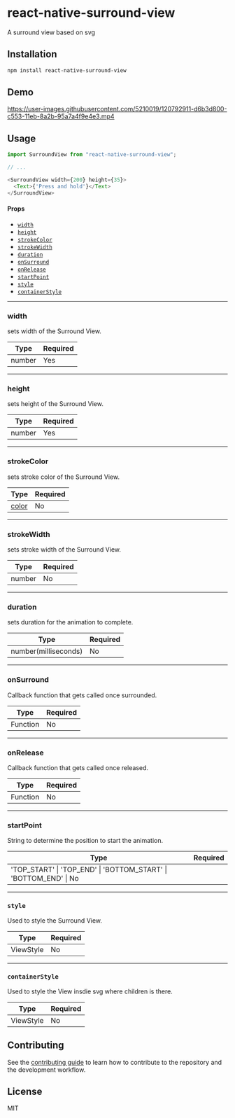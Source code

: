 # react-native-surround-view

A surround view based on svg

## Installation

```sh
npm install react-native-surround-view
```

## Demo


https://user-images.githubusercontent.com/5210019/120792911-d6b3d800-c553-11eb-8a2b-95a7a4f9e4e3.mp4



## Usage

```js
import SurroundView from "react-native-surround-view";

// ...

<SurroundView width={200} height={35}>
  <Text>{'Press and hold'}</Text>
</SurroundView>
```


#### Props

- [`width`](#width)
- [`height`](#height)
- [`strokeColor`](#strokeColor)
- [`strokeWidth`](#strokeWidth)
- [`duration`](#duration)
- [`onSurround`](#onSurround)
- [`onRelease`](#onRelease)
- [`startPoint`](#startPoint)
- [`style`](#style)
- [`containerStyle`](#containerStyle)

---

### width

sets width of the Surround View.

| Type       | Required |
| ---------- | -------- |
| number     | Yes      |

---

### height

sets height of the Surround View.

| Type       | Required |
| ---------- | -------- |
| number     | Yes      |


---

### strokeColor

sets stroke color of the Surround View.

| Type       | Required |
| ---------- | -------- |
| [color](https://reactnative.dev/docs/colors)      | No      |

---

### strokeWidth

sets stroke width of the Surround View.

| Type       | Required |
| ---------- | -------- |
| number     | No      |

---

### duration

sets duration for the animation to complete.

| Type       | Required |
| ---------- | -------- |
| number(milliseconds)     | No      |

---

### onSurround

Callback function that gets called once surrounded.

| Type       | Required |
| ---------- | -------- |
| Function   | No       |

---

### onRelease

Callback function that gets called once released.

| Type       | Required |
| ---------- | -------- |
| Function   | No       |

---

### startPoint

String to determine the position to start the animation.

| Type       | Required |
| ---------- | -------- |
| 'TOP_START' \| 'TOP_END' \| 'BOTTOM_START' \| 'BOTTOM_END'   \| No       |

---

### `style`

Used to style the Surround View.

| Type       | Required |
| ---------- | -------- |
| ViewStyle  | No       |

---

### `containerStyle`

Used to style the View insdie svg where children is there.

| Type       | Required |
| ---------- | -------- |
| ViewStyle  | No       |


## Contributing

See the [contributing guide](CONTRIBUTING.md) to learn how to contribute to the repository and the development workflow.

## License

MIT
